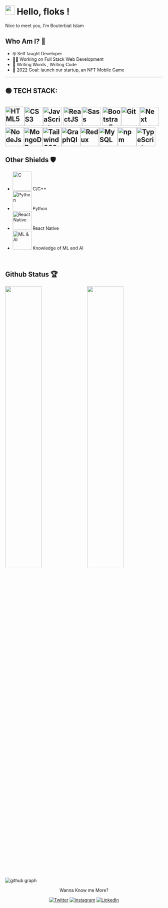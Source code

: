 # <img src="https://raw.githubusercontent.com/MartinHeinz/MartinHeinz/master/wave.gif" width="30px"> Hello, floks !

Nice to meet you, I'm Bouterbiat Islam

## Who Am I? 🤠

- 🤓 Self taught Developer 
- 👩‍💻 Working on Full Stack Web Development 
- 📝 Writing Words , Writing Code
- 🎯 2022 Goal: launch our startup, an NFT Mobile Game

-------------------------------
## 🟢 TECH STACK:
<img src="https://cdn1.iconfinder.com/data/icons/logotypes/32/badge-html-5-512.png" width='61' title='HTML5' /><img src="https://cdn1.iconfinder.com/data/icons/logotypes/32/badge-css-3-512.png" width='60' title='CSS3'  /><img src="https://cdn4.iconfinder.com/data/icons/logos-and-brands/512/187_Js_logo_logos-512.png" width='60' title='JavaScript'   /> <img src="https://cdn4.iconfinder.com/data/icons/logos-3/600/React.js_logo-512.png" width="60" title="ReactJS"><img src="https://cdn4.iconfinder.com/data/icons/logos-and-brands/512/288_Sass_logo-512.png" width='60'  title='Sass' />     <img src="https://pics.freeicons.io/uploads/icons/png/19681752361536207300-512.png" width='60' title='Bootstrap 5'   /><img src="https://pics.freeicons.io/uploads/icons/png/9374299221540553610-512.png" width='60'  title='Git' /><img src="https://pics.freeicons.io/uploads/icons/png/9114856761551941711-512.png" width='60'  title='Next' /><img src="https://pics.freeicons.io/uploads/icons/png/8954758561551942278-512.png" width='60'  title='NodeJs' /><img src="https://pics.freeicons.io/uploads/icons/png/1888890291551942128-512.png" width='60'  title='MongoDB' /><img src="https://cdn.icon-icons.com/icons2/2699/PNG/512/tailwindcss_logo_icon_167923.png" width='60'  title='Tailwind CSS' /><img src="https://cdn.icon-icons.com/icons2/2107/PNG/512/file_type_graphql_icon_130564.png" width='60'  title='GraphQl' /><img src="https://cdn.icon-icons.com/icons2/2415/PNG/512/redux_original_logo_icon_146365.png" width='60'  title='Redux' /><img src="https://cdn.icon-icons.com/icons2/2415/PNG/512/mysql_original_wordmark_logo_icon_146417.png" width='60'  title='MySQL' /><img src="https://cdn.icon-icons.com/icons2/2415/PNG/512/npm_original_wordmark_logo_icon_146402.png" width='60'  title='npm' /><img src="https://cdn.icon-icons.com/icons2/2107/PNG/512/file_type_typescript_icon_130108.png" width='60'  title='TypeScript' />
-------------------------------

## Other Shields 🛡
 * <img src="https://cdn.icon-icons.com/icons2/2415/PNG/512/c_original_logo_icon_146611.png " width='60'  title='C' /> C/C++
 * <img src="https://cdn.icon-icons.com/icons2/112/PNG/512/python_18894.png " width='60'  title='Python' /> Python
 * <img src="https://cdn.icon-icons.com/icons2/2108/PNG/512/react_icon_130845.png " width='60'  title='React Native' /> React Native
 * <img src="https://cdn.icon-icons.com/icons2/1724/PNG/512/4023873-brain-learning-machine-machine-learning-ml_112855.png " width='60'  title='ML & AI' /> Knowledge of ML and AI

 <br />
 
## Github Status 🏆

<img  src="https://github-readme-stats.vercel.app/api?username=islambouterbiat&count_private=true&show_icons=true&hide_border=true&theme=react" width="48%" align="right" >
<img  src="https://github-readme-streak-stats.herokuapp.com/?user=islambouterbiat&theme=react" width="48%" >
<br>

![github graph](https://activity-graph.herokuapp.com/graph?username=islambouterbiat&theme=react-dark)
<br>

<p align="center">Wanna Know me More?</p>

<p align="center">
 
<a href="https://twitter.com/BouterbiatIslam">
<img src="https://img.shields.io/badge/-Twitter-%231DA1F2" alt="Twitter" /></a> 

<a href="https://www.instagram.com/islam_bouterbiat">
<img src="https://img.shields.io/badge/-Instagram-%23eb13a5" alt="Instagram" /></a>  

<a href="https://www.linkedin.com/in/islambouterbiat/">
<img src="https://img.shields.io/badge/-LinkedIn-%233781da" alt="LinkedIn"/></a>
    
